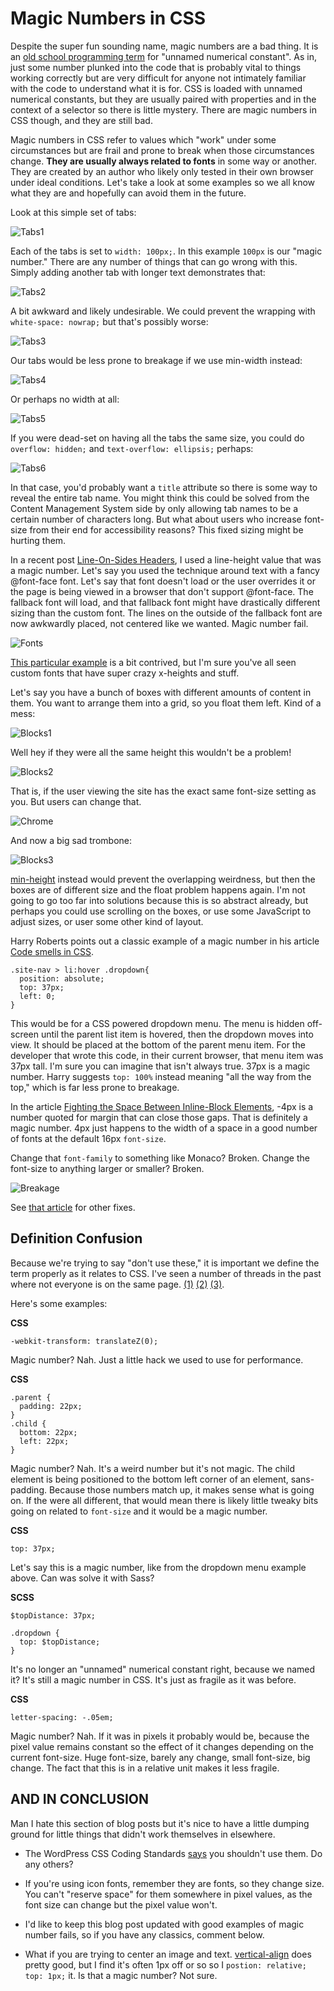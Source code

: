 # Magic Numbers in CSS

Despite the super fun sounding name, magic numbers are a bad thing. It is an [old school programming term][1] for "unnamed numerical constant". As in, just some number plunked into the code that is probably vital to things working correctly but are very difficult for anyone not intimately familiar with the code to understand what it is for. CSS is loaded with unnamed numerical constants, but they are usually paired with properties and in the context of a selector so there is little mystery. There are magic numbers in CSS though, and they are still bad.

Magic numbers in CSS refer to values which "work" under some circumstances but are frail and prone to break when those circumstances change. **They are usually always related to fonts** in some way or another. They are created by an author who likely only tested in their own browser under ideal conditions. Let's take a look at some examples so we all know what they are and hopefully can avoid them in the future.

Look at this simple set of tabs:

![Tabs1][Simple set of tabs]

Each of the tabs is set to `width: 100px;`. In this example `100px` is our "magic number." There are any number of things that can go wrong with this. Simply adding another tab with longer text demonstrates that:

![Tabs2][Another tab with a longer name demonstrates the disadvantages of fixed width]

A bit awkward and likely undesirable. We could prevent the wrapping with `white-space: nowrap;` but that's possibly worse:

![Tabs3][The effect of white-space: nowrap]

Our tabs would be less prone to breakage if we use min-width instead:

![Tabs4][The look of the tabs with min-width set]

Or perhaps no width at all:

![Tabs5][The look of the tabs with no width set]

If you were dead-set on having all the tabs the same size, you could do `overflow: hidden;` and `text-overflow: ellipsis;` perhaps:

![Tabs6][The effect of overflow: hidden; and text-overflow: ellipsis;]

In that case, you'd probably want a `title` attribute so there is some way to reveal the entire tab name. You might think this could be solved from the Content Management System side by only allowing tab names to be a certain number of characters long. But what about users who increase font-size from their end for accessibility reasons? This fixed sizing might be hurting them.

In a recent post [Line-On-Sides Headers][2], I used a line-height value that was a magic number. Let's say you used the technique around text with a fancy @font-face font. Let's say that font doesn't load or the user overrides it or the page is being viewed in a browser that don't support @font-face. The fallback font will load, and that fallback font might have drastically different sizing than the custom font. The lines on the outside of the fallback font are now awkwardly placed, not centered like we wanted. Magic number fail.

![Fonts][Comparison of the Line-On-Sides technique applied to different fonts]

[This particular example][3] is a bit contrived, but I'm sure you've all seen custom fonts that have super crazy x-heights and stuff.

Let's say you have a bunch of boxes with different amounts of content in them. You want to arrange them into a grid, so you float them left. Kind of a mess:

![Blocks1][Blocks with different height when floated left]

Well hey if they were all the same height this wouldn't be a problem!

![Blocks2][Blocks with fixed height when floated left]

That is, if the user viewing the site has the exact same font-size setting as you. But users can change that.

![Chrome][Font settings in Chrome]

And now a big sad trombone:

![Blocks3][The text that doesn't fit in the containing block with fixed height overlaps other blocks]

[min-height][4] instead would prevent the overlapping weirdness, but then the boxes are of different size and the float problem happens again. I'm not going to go too far into solutions because this is so abstract already, but perhaps you could use scrolling on the boxes, or use some JavaScript to adjust sizes, or user some other kind of layout.

Harry Roberts points out a classic example of a magic number in his article [Code smells in CSS][5].

    .site-nav > li:hover .dropdown{
      position: absolute;
      top: 37px;
      left: 0;
    }

This would be for a CSS powered dropdown menu. The menu is hidden off-screen until the parent list item is hovered, then the dropdown moves into view. It should be placed at the bottom of the parent menu item. For the developer that wrote this code, in their current browser, that menu item was 37px tall. I'm sure you can imagine that isn't always true. 37px is a magic number. Harry suggests `top: 100%` instead meaning "all the way from the top," which is far less prone to breakage.

In the article [Fighting the Space Between Inline-Block Elements][6], -4px is a number quoted for margin that can close those gaps. That is definitely a magic number. 4px just happens to the width of a space in a good number of fonts at the default 16px `font-size`.

Change that `font-family` to something like Monaco? Broken. Change the font-size to anything larger or smaller? Broken.

![Breakage][The technique of applying -4px as margin value to fight the space between inline-block elements fails when font-family or font size is changed]

See [that article][7] for other fixes.

## Definition Confusion

Because we're trying to say "don't use these," it is important we define the term properly as it relates to CSS. I've seen a number of threads in the past where not everyone is on the same page. [(1)][8] [(2)][9] [(3)][10].

Here's some examples:

**CSS**

    -webkit-transform: translateZ(0);

Magic number? Nah. Just a little hack we used to use for performance.

**CSS**

    .parent {
      padding: 22px;
    }
    .child {
      bottom: 22px;
      left: 22px;
    }

Magic number? Nah. It's a weird number but it's not magic. The child element is being positioned to the bottom left corner of an element, sans-padding. Because those numbers match up, it makes sense what is going on. If the were all different, that would mean there is likely little tweaky bits going on related to `font-size` and it would be a magic number.

**CSS**

    top: 37px;

Let's say this is a magic number, like from the dropdown menu example above. Can was solve it with Sass?

**SCSS**

    $topDistance: 37px;

    .dropdown {
      top: $topDistance;
    }

It's no longer an "unnamed" numerical constant right, because we named it? It's still a magic number in CSS. It's just as fragile as it was before.

**CSS**

    letter-spacing: -.05em;

Magic number? Nah. If it was in pixels it probably would be, because the pixel value remains constant so the effect of it changes depending on the current font-size. Huge font-size, barely any change, small font-size, big change. The fact that this is in a relative unit makes it less fragile.

## AND IN CONCLUSION

Man I hate this section of blog posts but it's nice to have a little dumping ground for little things that didn't work themselves in elsewhere.

* The WordPress CSS Coding Standards [says][11] you shouldn't use them. Do any others?

* If you're using icon fonts, remember they are fonts, so they change size. You can't "reserve space" for them somewhere in pixel values, as the font size can change but the pixel value won't.

* I'd like to keep this blog post updated with good examples of magic number fails, so if you have any classics, comment below.

* What if you are trying to center an image and text. [vertical-align][12] does pretty good, but I find it's often 1px off or so so I `postion: relative; top: 1px;` it. Is that a magic number? Not sure.

[1]: http://en.wikipedia.org/wiki/Magic_number_%28programming%29#Unnamed_numerical_constants
[2]: http://css-tricks.com/line-on-sides-headers/
[3]: http://codepen.io/chriscoyier/pen/KdIxo
[4]: http://css-tricks.com/almanac/properties/m/min-height/
[5]: http://csswizardry.com/2012/11/code-smells-in-css/
[6]: http://css-tricks.com/fighting-the-space-between-inline-block-elements/
[7]: http://css-tricks.com/fighting-the-space-between-inline-block-elements/
[8]: http://stackoverflow.com/questions/12015888/refactor-css-to-eliminate-magic-numbers
[9]: http://css-tricks.com/forums/discussion/22450/what-does-a-magic-number-in-css-really-mean
[10]: https://twitter.com/chriscoyier/status/299983970899197952
[11]: http://make.wordpress.org/core/handbook/coding-standards/css/#best-practices
[12]: http://css-tricks.com/what-is-vertical-align/

[Simple set of tabs]: img/tabs-1.png?raw=true&amp;repo=magic-numbers-in-css
[Another tab with a longer name demonstrates the disadvantages of fixed width]: img/tabs-2.png?raw=true&amp;repo=magic-numbers-in-css
[The effect of white-space: nowrap]: img/tabs-3.png?raw=true&amp;repo=magic-numbers-in-css
[The look of the tabs with min-width set]: img/tabs-4.png?raw=true&amp;repo=magic-numbers-in-css
[The look of the tabs with no width set]: img/tabs-5.png?raw=true&amp;repo=magic-numbers-in-css
[The effect of overflow: hidden; and text-overflow: ellipsis;]: img/tabs-6.png?raw=true&amp;repo=magic-numbers-in-css
[Comparison of the Line-On-Sides technique applied to different fonts]: img/custom-font-magic-number.png?raw=true&amp;repo=magic-numbers-in-css
[Blocks with different height when floated left]: img/grid-mess.png?raw=true&amp;repo=magic-numbers-in-css
[Blocks with fixed height when floated left]: img/Screen-Shot-2013-04-22-at-8.19.55-AM.png?raw=true&amp;repo=magic-numbers-in-css
[Font settings in Chrome]: img/chrome-font-size.png?raw=true&amp;repo=magic-numbers-in-css
[The text that doesn't fit in the containing block with fixed height overlaps other blocks]: img/Screen-Shot-2013-04-22-at-8.22.34-AM.png?raw=true&amp;repo=magic-numbers-in-css
[The technique of applying -4px as margin value to fight the space between inline-block elements fails when font-family or font size is changed]: img/inline-block.png?raw=true&amp;repo=magic-numbers-in-css
